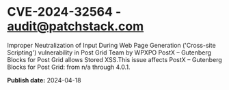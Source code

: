 # CVE-2024-32564 - audit@patchstack.com

Improper Neutralization of Input During Web Page Generation ('Cross-site Scripting') vulnerability in Post Grid Team by WPXPO PostX – Gutenberg Blocks for Post Grid allows Stored XSS.This issue affects PostX – Gutenberg Blocks for Post Grid: from n/a through 4.0.1.



**Publish date:** 2024-04-18
